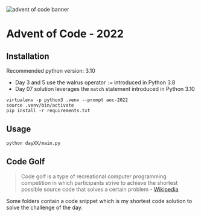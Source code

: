 ![advent of code banner](https://camo.githubusercontent.com/45e775d95451f2bda211ee757d1a959671cf4c762feb1e7ccaca59925704e333/68747470733a2f2f626c6f67732e7361702e636f6d2f77702d636f6e74656e742f75706c6f6164732f323032302f31312f456b616f5151545845414d4134424e2e6a7067)

# Advent of Code - 2022

## Installation

Recommended python version: 3.10
- Day 3 and 5 use the walrus operator `:=` introduced in Python 3.8
- Day 07 solution leverages the `match` statement introduced in Python 3.10

```shell
virtualenv -p python3 .venv --prompt aoc-2022
source .venv/bin/activate
pip install -r requirements.txt
```

## Usage

```shell
python dayXX/main.py
```

## Code Golf

> Code golf is a type of recreational computer programming competition in which participants strive to achieve the shortest possible source code that solves a certain problem - [Wikipedia](https://en.wikipedia.org/wiki/Code_golf)

Some folders contain a code snippet which is my shortest code solution to solve the challenge of the day.
